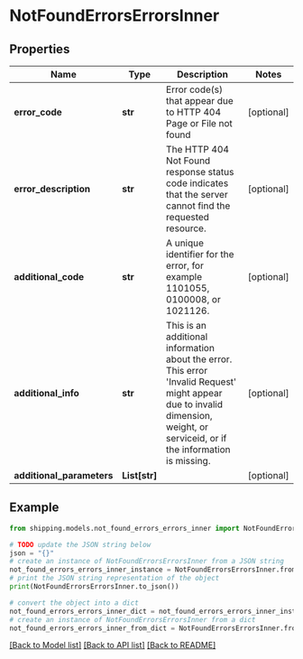# NotFoundErrorsErrorsInner


## Properties

Name | Type | Description | Notes
------------ | ------------- | ------------- | -------------
**error_code** | **str** | Error code(s) that appear due to HTTP 404 Page or File not found | [optional] 
**error_description** | **str** | The HTTP 404 Not Found response status code indicates that the server cannot find the requested resource. | [optional] 
**additional_code** | **str** | A unique identifier for the error, for example 1101055, 0100008, or 1021126. | [optional] 
**additional_info** | **str** | This is an additional information about the error. This error &#39;Invalid Request&#39; might appear due to invalid dimension, weight, or serviceid, or if the information is missing. | [optional] 
**additional_parameters** | **List[str]** |  | [optional] 

## Example

```python
from shipping.models.not_found_errors_errors_inner import NotFoundErrorsErrorsInner

# TODO update the JSON string below
json = "{}"
# create an instance of NotFoundErrorsErrorsInner from a JSON string
not_found_errors_errors_inner_instance = NotFoundErrorsErrorsInner.from_json(json)
# print the JSON string representation of the object
print(NotFoundErrorsErrorsInner.to_json())

# convert the object into a dict
not_found_errors_errors_inner_dict = not_found_errors_errors_inner_instance.to_dict()
# create an instance of NotFoundErrorsErrorsInner from a dict
not_found_errors_errors_inner_from_dict = NotFoundErrorsErrorsInner.from_dict(not_found_errors_errors_inner_dict)
```
[[Back to Model list]](../README.md#documentation-for-models) [[Back to API list]](../README.md#documentation-for-api-endpoints) [[Back to README]](../README.md)


